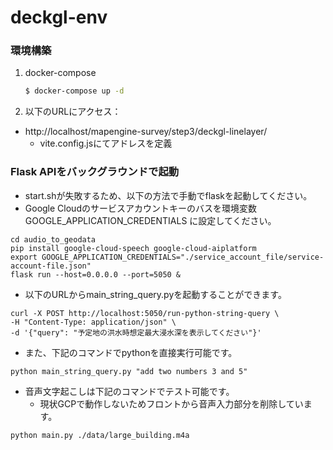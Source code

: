 # deckgl-env
### 環境構築
1. docker-compose
    ```bash
    $ docker-compose up -d
    ```
2. 以下のURLにアクセス：
* http://localhost/mapengine-survey/step3/deckgl-linelayer/
    * vite.config.jsにてアドレスを定義

### Flask APIをバックグラウンドで起動

- start.shが失敗するため、以下の方法で手動でflaskを起動してください。
- Google Cloudのサービスアカウントキーのバスを環境変数 GOOGLE_APPLICATION_CREDENTIALS に設定してください。

```
cd audio_to_geodata
pip install google-cloud-speech google-cloud-aiplatform
export GOOGLE_APPLICATION_CREDENTIALS="./service_account_file/service-account-file.json"
flask run --host=0.0.0.0 --port=5050 &
```

- 以下のURLからmain_string_query.pyを起動することができます。

```
curl -X POST http://localhost:5050/run-python-string-query \
-H "Content-Type: application/json" \
-d '{"query": "予定地の洪水時想定最大浸水深を表示してください"}'
```

- また、下記のコマンドでpythonを直接実行可能です。

```
python main_string_query.py "add two numbers 3 and 5"
```

- 音声文字起こしは下記のコマンドでテスト可能です。
  - 現状GCPで動作しないためフロントから音声入力部分を削除しています。

```
python main.py ./data/large_building.m4a
```
